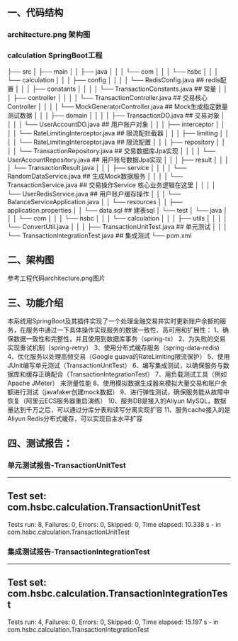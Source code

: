 ## 一、代码结构
### architecture.png 架构图
### calculation SpringBoot工程
├── src
│   ├── main
│   │   ├── java
│   │   │   └── com
│   │   │       └── hsbc
│   │   │           └── calculation
│   │   │               ├── config
│   │   │               │   └── RedisConfig.java ## redis配置
│   │   │               ├── constants
│   │   │               │   └── TransactionConstants.java ## 常量
│   │   │               ├── controller
│   │   │               │   └── TransactionController.java ## 交易核心Controller
│   │   │               │   └── MockGeneratorController.java ## Mock生成指定数量测试数据
│   │   │               ├── domain
│   │   │               │   ├── TransactionDO.java ## 交易对象
│   │   │               │   └── UserAccountDO.java ## 用户账户对象
│   │   │               ├── interceptor
│   │   │               │   └── RateLimitingInterceptor.java ## 限流配拦截器
│   │   │               ├── limiting
│   │   │               │   └── RateLimitingInterceptor.java ## 限流配置
│   │   │               ├── repository
│   │   │               │   └── TransactionRepository.java  ## 交易数据库Jpa实现
│   │   │               │   └── UserAccountRepository.java  ## 用户账号数据Jpa实现
│   │   │               ├── result
│   │   │               │   └── TransactionResult.java
│   │   │               ├── service
│   │   │               │   └── RandomDataService.java ## 生成Mock数据服务
│   │   │               │   └── TransactionService.java ## 交易操作Service 核心业务逻辑在这里
│   │   │               │   └── UserRedisService.java ## 用户账户缓存操作
│   │   │               └── BalanceServiceApplication.java
│   │   └── resources
│   │       ├── application.properties
│   │       └── data.sql ## 建表sql
│   └── test
│       └── java
│   │   │   └── com
│   │   │       └── hsbc
│   │   │           └── calculation
│   │   │               ├── utils
│   │   │               │   └── ConvertUtil.java
│   │   │               ├── TransactionUnitTest.java ## 单元测试
│   │   │               └── TransactionIntegrationTest.java ## 集成测试
└── pom.xml

## 二、架构图
参考工程代码architecture.png图片

## 三、功能介绍
本系统用SpringBoot及其插件实现了一个处理金融交易并实时更新账户余额的服务，在服务中通过一下具体操作实现服务的数据一致性、高可用和扩展性：
1、确保数据一致性和完整性，并且使用到数据库事务（spring-tx）
2、为失败的交易实现重试机制（spring-retry）
3、使用分布式缓存服务（spring-data-redis)
4、优化服务以处理高频交易（Google guava的RateLimiting限流保护）
5、使用JUnit编写单元测试（TransactionUnitTest）
6、编写集成测试，以确保服务与数据库和缓存正确配合（TransactionIntegrationTest）
7、用负载测试工具（例如Apache JMeter） 来测量性能
8、使用模拟数据生成器来模拟大量交易和账户余额进行测试（javafaker创建mock数据）
9、进行弹性测试，确保服务能从故障中恢复（阿里云ECS服务器重启演练）
10、服务DB是接入的Aliyun MySQL，数据量达到千万之后，可以通过分库分表和读写分离实现扩容
11、服务cache接入的是Aliyun Redis分布式缓存，可以实现自主水平扩容

## 四、测试报告：
### 单元测试报告-TransactionUnitTest
-------------------------------------------------------------------------------
Test set: com.hsbc.calculation.TransactionUnitTest
-------------------------------------------------------------------------------
Tests run: 8, Failures: 0, Errors: 0, Skipped: 0, Time elapsed: 10.338 s - in com.hsbc.calculation.TransactionUnitTest
### 集成测试报告-TransactionIntegrationTest
-------------------------------------------------------------------------------
Test set: com.hsbc.calculation.TransactionIntegrationTest
-------------------------------------------------------------------------------
Tests run: 4, Failures: 0, Errors: 0, Skipped: 0, Time elapsed: 15.197 s - in com.hsbc.calculation.TransactionIntegrationTest
